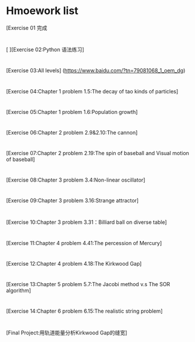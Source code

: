 # Hmoework list
[Exercise 01 完成
#
[ ][Exercise 02:Python 语法练习]
#
[Exercise 03:All levels] (https://www.baidu.com/?tn=79081068_1_oem_dg) 
#
[Exercise 04:Chapter 1 problem 1.5:The decay of tao kinds of particles] 
#
[Exercise 05:Chapter 1 problem 1.6:Population growth]
#
[Exercise 06:Chapter 2 problem 2.9&2.10:The cannon]
#
[Exercise 07:Chapter 2 problem 2.19:The spin of baseball and Visual motion of baseball]
#
[Exercise 08:Chapter 3 problem 3.4:Non-linear oscillator]
#
[Exercise 09:Chapter 3 problem 3.16:Strange attractor]
#
[Exercise 10:Chapter 3 problem 3.31：Billiard ball on diverse table]
#
[Exercise 11:Chapter 4 problem 4.41:The percession of Mercury]
#
[Exercise 12:Chapter 4 problem 4.18:The Kirkwood Gap]
#
[Exercise 13:Chapter 5 problem 5.7:The Jacobi method v.s The SOR algorithm]
#
[Exercise 14:Chapter 6 problem 6.15:The realistic string problem]
#
[Final Project:用轨道能量分析Kirkwood Gap的缝宽]
#
